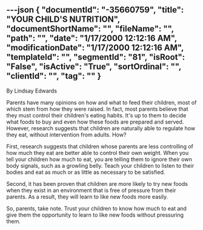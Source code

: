 ---json
{
  "documentId": "-35660759",
  "title": "YOUR CHILD'S NUTRITION",
  "documentShortName": "",
  "fileName": "",
  "path": "",
  "date": "1/17/2000 12:12:16 AM",
  "modificationDate": "1/17/2000 12:12:16 AM",
  "templateId": "",
  "segmentId": "81",
  "isRoot": "False",
  "isActive": "True",
  "sortOrdinal": "",
  "clientId": "",
  "tag": ""
}
---

By Lindsay Edwards 

Parents have many opinions on how and what to feed their children, most of which stem from how they were raised. In fact, most parents believe that they must control their children's eating habits. It's up to them to decide what foods to buy and even how these foods are prepared and served. However, research suggests that children are naturally able to regulate how they eat, without intervention from adults. How? 

First, research suggests that children whose parents are less controlling of how much they eat are better able to control their own weight. When you tell your children how much to eat, you are telling them to ignore their own body signals, such as a growling belly. Teach your children to listen to their bodies and eat as much or as little as necessary to be satisfied. 

Second, it has been proven that children are more likely to try new foods when they exist in an environment that is free of pressure from their parents. As a result, they will learn to like new foods more easily. 

So, parents, take note. Trust your children to know how much to eat and give them the opportunity to learn to like new foods without pressuring them.
